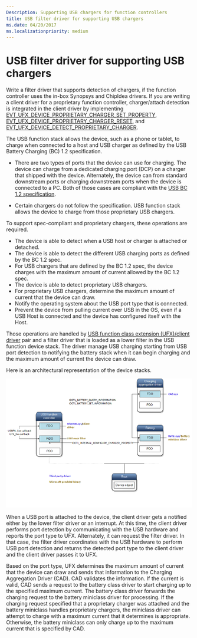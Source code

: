 ```yaml
---
Description: Supporting USB chargers for function controllers
title: USB filter driver for supporting USB chargers
ms.date: 04/20/2017
ms.localizationpriority: medium
---
```



# USB filter driver for supporting USB chargers

Write a filter driver that supports detection of chargers, if the function controller uses the in-box Synopsys and ChipIdea drivers. If you are writing a client driver for a proprietary function controller, charger/attach detection is integrated in the client driver by implementing [EVT_UFX_DEVICE_PROPRIETARY_CHARGER_SET_PROPERTY](/windows-hardware/drivers/ddi/ufxclient/nc-ufxclient-evt_ufx_device_proprietary_charger_set_property), [EVT_UFX_DEVICE_PROPRIETARY_CHARGER_RESET](/windows-hardware/drivers/ddi/ufxclient/nc-ufxclient-evt_ufx_device_proprietary_charger_reset), and [EVT_UFX_DEVICE_DETECT_PROPRIETARY_CHARGER](/windows-hardware/drivers/ddi/ufxclient/nc-ufxclient-evt_ufx_device_proprietary_charger_detect).

The USB function stack allows the device, such as a phone or tablet, to charge when connected to a host and USB charger as defined by the USB Battery Charging (BC) 1.2 specification.

- There are two types of ports that the device can use for charging. The device can charge from a dedicated charging port (DCP) on a charger that shipped with the device. Alternately, the device can from standard downstream ports or charging downstream ports when the device is connected to a PC. Both of those cases are compliant with the [USB BC 1.2 specification](https://www.usb.org/sites/default/files/BCv1.2_070312_0.zip).

- Certain chargers do not follow the specification. USB function stack allows the device to charge from those proprietary USB chargers.

To support spec-compliant and proprietary chargers, these operations are required.

- The device is able to detect when a USB host or charger is attached or detached.
- The device is able to detect the different USB charging ports as defined by the BC 1.2 spec.
- For USB chargers that are defined by the BC 1.2 spec, the device charges with the maximum amount of current allowed by the BC 1.2 spec.
- The device is able to detect proprietary USB chargers.
- For proprietary USB chargers, determine the maximum amount of current that the device can draw.
- Notify the operating system about the USB port type that is connected.
- Prevent the device from pulling current over USB in the OS, even if a USB Host is connected and the device has configured itself with the Host.

Those operations are handled by [USB function class extension (UFX)/client driver](developing-windows-drivers-for-usb-function-controllers.md) pair and a filter driver that is loaded as a lower filter in the USB function device stack. The driver manage USB charging starting from USB port detection to notifying the battery stack when it can begin charging and the maximum amount of current the device can draw.

Here is an architectural representation of the device stacks.

![USB Charging](images/charger.png)

When a USB port is attached to the device, the client driver gets a notified either by the lower filter driver or an interrupt. At this time, the client driver performs port detection by communicating with the USB hardware and reports the port type to UFX. Alternately, it can request the filter driver. In that case, the filter driver coordinates with the USB hardware to perform USB port detection and returns the detected port type to the client driver and the client driver passes it to UFX.

Based on the port type, UFX determines the maximum amount of current that the device can draw and sends that information to the Charging Aggregation Driver (CAD). CAD validates the information. If the current is valid, CAD sends a request to the battery class driver to start charging up to the specified maximum current. The battery class driver forwards the charging request to the battery miniclass driver for processing. If the charging request specified that a proprietary charger was attached and the battery miniclass handles proprietary chargers, the miniclass driver can attempt to charge with a maximum current that it determines is appropriate. Otherwise, the battery miniclass can only charge up to the maximum current that is specified by CAD.
